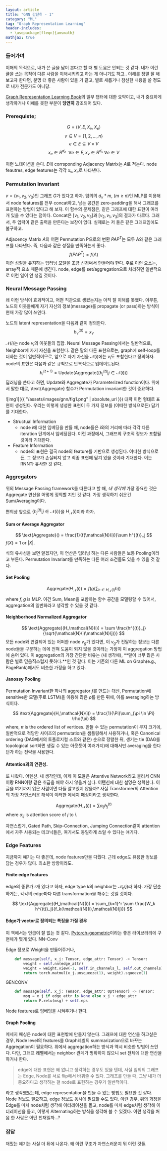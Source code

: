 ```yaml
---
layout: article
title: "GNN 간단히 - 1"
category: "ML"
tag: "Graph Representation Learning"
header-includes:
  - \usepackage[fleqn]{amsmath}
mathjax: true
---
```


### 들어가며
이해의 목적으로, 내가 쓴 글을 남이 본다고 할 때 별 도움은 안되는 것 같다.
내가 이런 글을 쓰는 목적이 다른 사람을 이해시키려고 하는 게 아니기도 하고..
이해를 정말 잘 해보고자 한다면, 분명 더 좋은 사람이 있을 거 같고, 별로 새롭거나 참신한 내용을 쓸 정도로 내가 전문가도 아니당.

[Graph Representation Learning Book](https://www.cs.mcgill.ca/~wlh/grl_book/)의 일부 챕터에 대한 요약이고, 내가 중요하게 생각하거나 이해를 못한 부분이 **당연히** 강조되어 있다.

### Prerequiste;
$$
    G = (V, E, X_v, X_e)
$$
$$
    v \in V = \{1, 2, \dots, n\}
$$
$$
    e \in E \subseteq V \times V
$$
$$
    x_e \in R^{d_e}~~\forall e \in E, x_v \in R^{d_v} ~\forall e \in V
$$

이런 노테이션을 쓴다. $E$에 corrsponding Adjacency Matrix는 $A$로 적는다. node feautres, edge features는 각각 $x_v, x_e$로 나타낸다.

### Permutation Invariant

$v = \{v_1, v_2, v_3\}$인 그래프 $G$가 있다고 하자.
임의의 $d_v * m$, $(m \geq n)$인 MLP를 이용해서 node features를 전부 concat하고, 남는 공간은 zero-padding을 해서 그래프를 표현하는 방법이 있다고 해 보자.
이 함수의 문제점은, 같은 그래프에 대한 표현이 여러 개 있을 수 있다는 점이다. Concat은 $[v_1, v_2, v_3]$과 $[v_2, v_1, v_3]$의 결과가 다르다. 그래서, 두 입력이 같은 출력을 만든다는 보장이 없다. 실제로는 저 둘은 같은 그래프임에도 불구하고.

Adjacency Matrix $A$의 어떤 Permutation P으로의 변환 $PAP^T$는 모두 A와 같은 그래프를 나타낸다. 즉, 다음과 같은 성질을 만족하는게 좋다.
$$
f(PAP^T) = f(A)
$$
이런 성질을 유지하는 딥러닝 모델을 조금 신경써서 만들어야 한다. 주로 이런 요소는, array적 요소 때문에 생긴다. node, edge를 set/aggregation으로 처리하면 일반적으로 이런 일이 안 생길 것이다.

### Neural Message Passing
왜 이런 방식이 효과적이고, 어떤 직관으로 생겼는지는 아직 잘 이해를 못했다. 아무튼, 노드의 이웃들에게 자기 자신의 정보(message)를 propagate (or pass)하는 방식이 현재 가장 많이 쓰인다.

노드의 latent representation을 다음과 같이 정의한다.
$$
    h^{(0)}_v = x_v
$$

$\mathcal{N}(i)$는 node $v_i$의 이웃들의 집합. Neural Message Passing에서는 일반적으로, Neighbor에 자기 자신을 포함한다. 같은 말의 다른 표현으로는, graph에 self-loop를 더하는 것이 일반적이므로, 앞으로 자기 자신을 $\mathcal{N}(i)$에는 $v_i$도 포함한다고 정의하자. node의 표현은 다음과 같은 규칙으로 반복적으로 업데이트된다.
$$
    h^{(t+1)}_i = \text{Update}(\text{Aggregate}(\{h^{(t)}_j \vert j \in \mathcal{N}(i)))
$$
딥러닝을 쓴다고 하면, $\text{Update}$와 $\text{Aggregate}$가 Parameterized function이다. 위에서 말한 대로, \text{Aggregate} 함수가 Permutation invariant한 것이 중요하다.

![img1]({{ "/assets/images/gnn/fig1.png" | absolute_url }})
대략 이런 형태로 표현이 생성된다. 우리는 이렇게 생성한 표현이 두 가지 정보를 (어떠한 방식으로든) 담기를 기대한다.

- Structual Information
    - node $i$에 대한 임베딩을 만들 때, node들은 $i$와의 거리에 따라 각각 다른 iteration 단계에서 임베딩된다. 이런 과정에서, 그래프의 구조적 정보가 포함될 것이라 기대한다.
- Feature Information
    - node의 표현은 결국 node의 feature를 기반으로 생성된다. 어떠한 방식으로든, 그 정보가 손실되지 않고 최종 표현에 담겨 있을 것이라 기대한다. 이는 RNN과 유사한 것 같다.

### Aggregators
위의 Message Passing framework를 따른다고 할 때, *내 생각에* 가장 중요한 것은 Aggregate 연산을 어떻게 정의할 지인 것 같다. 가장 생각하기 쉬운건 Sum/Averaging이다.

편의상 앞으로 $\{h^{(t)}_j \vert j \in \mathcal{N}(i)\}$을 $H_\mathcal{N}(i)$이라 하자.

#### Sum or Average Aggregator
$$
    \text{Aggregate}() = \frac{1}{f(\mathcal{N}(i))}\sum h^{(t)}_j
$$ $f(X) = 1$ or $|X|$.

식의 유사성을 보면 알겠지만, 이 연산은 딥러닝 하는 다른 사람들은 보통 Pooling이라고 부른다.
Permutation Invariant를 만족하는 다른 여러 조건들도 있을 수 있을 것 같다.

#### Set Pooling
$$
    \text{Aggregate}(H_\mathcal{N}(i)) = f(g(\sum_{h \in H_\mathcal{N}(i)}h))
$$ where $f, g$ is MLP.
이건 Sum, Mean을 포함하는 함수 공간을 모델링할 수 있어서, aggregation의 일반화라고 생각할 수 있을 것 같다.

#### Neighborhood Normalized Aggregator
$$
    \text{Aggregate}(H_\mathcal{N}(i)) = \sum \frac{h^{(t)}_j}{\sqrt{\mathcal{N}(i)\mathcal{N}(j)}}
$$
모든 node와 연결되어 있는 어떠한 node $v_g$가 있다면, 이 $v_g$가 전달하는 정보는 다른 node들을 구분하는 데에 전혀 도움이 되지 않을 것이라는 가정이 이 aggregation 방법에 숨어 있다. 이 aggregation의 가장 간단한 비유는 (내 생각에), **말이 너무 많은 사람은 별로 믿음직스럽지 못하다.**인 것 같다. 이는 기존의 다른 ML on Graph(e.g., PageRank)에서도 비슷한 가정을 하고 있다.


#### Janossy Pooling
Permutation Invariant한 하나의 aggregator $f$를 만드는 대신, Permutation에 sensitive한 모델(주로 LSTM)을 이용해 많은 $\rho$를 만든 뒤에, 이를 averaging하는 방식이다.

$$
    \text{Aggregate}(H_\mathcal{N}(i)) = \frac{1}{\Pi}\sum_{\pi \in \Pi} \rho(\pi)
$$ where, $\pi$ is the ordered list of vertices.
만들 수  있는 permutation이 무지 크기에, 일반적으로 적당한 사이즈의 permutation을 샘플링해서 사용하거나, 혹은 Canonical ordering (DAG에서의 토플로지컬 소트와 같은) 순으로 정렬한 뒤, 생기는 tie (DAG를 topological sort하면 생길 수 있는 아웃풋이 여러가지)에 대해서만 averaging을 한다던가 하는 전략을 사용한다.

#### Attention과의 연관성.
또 나왔다. 어텐션. 내 생각인데, 이제 이 모듈은 Attentive Network라고 불러서 CNN이랑 RNN이랑 같은 취급을 해야 하지 않을까 싶다. 어텐션에 대한 설명은 생략한다. 이 글을 여기까지 읽은 사람이면 다들 알고있지 않을까? 사실 Transformer의 Attention의 가장 자연스러운 해석이 이러한 메세지 패싱이라고 생각한다.

$$
    \text{Aggregate}(H_\mathcal{N}(i)) = \sum \alpha_{ij} h^{(t)}_j
$$ where $\alpha_{ij}$ is attention score of $j$ to $i$.

자연스럽게, Gated Path, Skip-Connection, Jumping Connection같이 attention에서 자주 사용되는 테크닉들은, 여기서도 동일하게 쓰일 수 있다는 얘기다.

### Edge Features
지금까지 얘기는 다 좋은데, node features만을 다뤘다. 근데 edge도 유용한 정보를 담는 경우가 많다. 최소한 방향이라도.

#### Finite edge features
edge의 종류가 $r$개 있다고 하자, edge type $k$의 neighbor는 $\mathcal{N}_k(j)$라 하자. 가장 단순하게는, 각각의 edge마다 다른 transformation을 해주는 것일 것이다.

$$
\text{Aggregate}(H_\mathcal{N}(i)) = \sum_{k=1}^r \sum \frac{W_k h^{(t)}_j}{f_k(\mathcal{N}(i),\mathcal{N}(j))}
$$

#### Edge가 vector로 정의되는 특징을 가질 경우
이 책에서는 언급이 잘 없는 것 같다. [Pytorch-geometric](https://pytorch-geometric.readthedocs.io)이라는 좋은 라이브러리에 구현체가 몇개 있다.
NN-Conv

Edge 정보로 Weight을 만들어주거나,
```python
    def message(self, x_j: Tensor, edge_attr: Tensor) -> Tensor:
        weight = self.nn(edge_attr)
        weight = weight.view(-1, self.in_channels_l, self.out_channels)
        return torch.matmul(x_j.unsqueeze(1), weight).squeeze(1)
```

GENCONV

```python
    def message(self, x_j: Tensor, edge_attr: OptTensor) -> Tensor:
        msg = x_j if edge_attr is None else x_j + edge_attr
        return F.relu(msg) + self.eps
```
Node features로 임베딩을 시켜주거나 한다.

#### Graph Pooling
메세지 패싱은 node에 대한 표현밖에 만들지 않는다. 그래프에 대한 연산을 하고싶은 경우, Node level의 features를 Graph레벨의 summarization으로 바꾸는 Aggregation이 필요하다. 위에서 aggregation하는 방식과 역시 비슷한 방법이 쓰인다. 다만, 그래프 레벨에서는 neighbor 관계가 명확하지 않으니 set 전체에 대한 연산을 하거나 한다.

> edge에 대한 표현은 왜 없냐고 생각하는 경우도 있을 텐데, 사실 임의의 그래프는 Edge, Node를 서로 flip해서 바꿔줄 수 있다. 그래프를 만들 때, 그냥 내가 더 중요하다고 생각하는 걸 node로 표현하는 경우가 일반적이다.

라고 생각했었는데, edge representation을 만들 수 있는 방법도 필요한 것 같다. Node 정보도 필요하고, edge 정보도 동시에 필요할 수도 있다. 이런 경우, 위의 과정을 Edge를 마치 node처럼 생각해 이터레이션을 돌고, node를 마치 edge처럼 생각해 이터레이션을 돌고, 이렇게 Alternating하는 방식을 생각해 볼 수 있겠다. 이런 생각을  처음 한 사람은 어떤 천재일까...?

### 잡담
재밌는 얘기는 사실 더 뒤에 나온다. 왜 이런 구조가 자연스러운지 뭐 이런 것들.